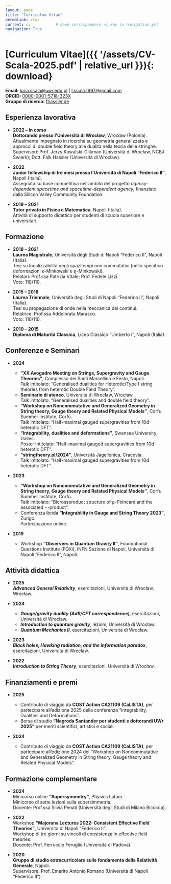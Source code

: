 ```yaml
---
layout: page
title: "Curriculum Vitae"
permalink: /cv/
current: cv           # deve corrispondere al key in navigation.yml
navigation: True
---
```


# [Curriculum Vitae]({{ '/assets/CV-Scala-2025.pdf' | relative_url }}){: download}

**Email:** [luca.scala@uwr.edu.pl](mailto:luca.scala@uwr.edu.pl) | [l.scala.1997@gmail.com](mailto:l.scala.1997@gmail.com)  
**ORCID:** [0000-0001-5718-323X](https://orcid.org/0000-0001-5718-323X)  
**Gruppo di ricerca:** [fhassler.de](https://www.fhassler.de/group)  

## Esperienza lavorativa

- **2022 – in corso**  
  **Dottorando presso l’Università di Wrocław**, Wrocław (Polonia).  
  Attualmente impegnato in ricerche su geometria generalizzata e approcci di double field theory alle dualità nella teoria delle stringhe.  
  Supervisori: Prof. Jerzy Kowalski-Glikman (Università di Wrocław, NCBJ Świerk); Dott. Falk Hassler (Università di Wrocław).

- **2022**  
  **Junior fellowship di tre mesi presso l’Università di Napoli “Federico II”**, Napoli (Italia).  
  Assegnata su base competitiva nell’ambito del progetto _agency-dependent spacetime and spacetime-dependent agency_, finanziato dalla Silicon Valley Community Foundation.

- **2019 – 2021**  
  **Tutor privato in Fisica e Matematica**, Napoli (Italia).  
  Attività di supporto didattico per studenti di scuola superiore e universitari.

## Formazione

- **2018 – 2021**  
  **Laurea Magistrale**, Università degli Studi di Napoli “Federico II”, Napoli (Italia).  
  Tesi su localizzabilità negli spazitempi non commutativi (nello specifico deformazioni κ-Minkowski e ϱ-Minkowski).  
  Relatori: Prof.ssa Patrizia Vitale; Prof. Fedele Lizzi.  
  Voto: 110/110.

- **2015 – 2018**  
  **Laurea Triennale**, Università degli Studi di Napoli “Federico II”, Napoli (Italia).  
  Tesi su propagazione di onde nella meccanica dei continui.  
  Relatrice: Prof.ssa Addolorata Marasco.  
  Voto: 110/110.

- **2010 – 2015**  
  **Diploma di Maturità Classica**, Liceo Classico “Umberto I”, Napoli (Italia).

## Conferenze e Seminari

- **2024**  
  - **“XX Avogadro Meeting on Strings, Supergravity and Gauge Theories”**, Complesso dei Santi Marcellino e Festo, Napoli.  
    Talk intitolato: “Generalised dualities for Heterotic/Type I string theories from heterotic Double Field Theory”.  
  - **Seminario di ateneo**, Università di Wrocław, Wrocław.  
    Talk intitolato: “Generalised dualities and double field theory”.  
  - **“Workshop on Noncommutative and Generalized Geometry in String theory, Gauge theory and Related Physical Models”**, Corfu Summer Institute, Corfù.  
    Talk intitolato: “Half-maximal gauged supergravities from 10d heterotic DFT”.  
  - **“Integrability, dualities and deformations”**, Swansea University, Galles.  
    Poster intitolato: “Half-maximal gauged supergravities from 10d heterotic DFT”.  
  - **“stringtheory.pl/2024”**, Università Jagellonica, Cracovia.  
    Talk intitolato: “Half-maximal gauged supergravities from 10d heterotic DFT”.

- **2023**  
  - **“Workshop on Noncommutative and Generalized Geometry in String theory, Gauge theory and Related Physical Models”**, Corfu Summer Institute, Corfù.  
    Talk intitolato: “Bicrossproduct structure of ρ-Poincaré and the associated ⋆-product”.  
  - Conferenza ibrida **“Integrability in Gauge and String Theory 2023”**, Zurigo.  
    Partecipazione online.

- **2019**  
  - Workshop **“Observers in Quantum Gravity II”**, Foundational Questions Institute (FQXi), INFN Sezione di Napoli, Università di Napoli “Federico II”, Napoli.

## Attività didattica

- **2025**  
  **_Advanced General Relativity_**, esercitazioni, Università di Wrocław, Wrocław.

- **2024**  
  - **_Gauge/gravity duality (AdS/CFT correspondence)_**, esercitazioni, Università di Wrocław. 
  - **_Introduction to quantum gravity_**, lezioni, Università di Wrocław.  
  - **_Quantum Mechanics II_**, esercitazioni, Università di Wrocław.

- **2023**  
  **_Black holes, Hawking radiation, and the information paradox_**, esercitazioni, Università di Wrocław.

- **2022**  
  **_Introduction to String Theory_**, esercitazioni, Università di Wrocław.

## Finanziamenti e premi

- **2025**  
  - Contributo di viaggio da **COST Action CA21109 (CaLISTA)**, per partecipare all’edizione 2025 della conferenza “Integrability, Dualities and Deformations”.  
  - Borsa di studio **“Nagroda Santander per studenti e dottorandi UWr 2025”** per meriti scientifici, artistici e sociali.

- **2024**  
  - Contributo di viaggio da **COST Action CA21109 (CaLISTA)**, per partecipare all’edizione 2024 del “Workshop on Noncommutative and Generalized Geometry in String theory, Gauge theory and Related Physical Models”.

## Formazione complementare

- **2024**  
  Minicorso online **“Supersymmetry”**, Physics Latam.  
  Minicorso di sette lezioni sulla supersimmetria.  
  Docente: Prof.ssa Silvia Penati (Università degli Studi di Milano Bicocca).

- **2022**  
  Workshop **“Majorana Lectures 2022: Consistent Effective Field Theories”**, Università di Napoli “Federico II”.  
  Workshop di tre giorni su vincoli di consistenza in effective field theories.  
  Docente: Prof. Ferruccio Feruglio (Università di Padova).

- **2020**  
  **Gruppo di studio extracurricolare sulle fondamenta della Relatività Generale**, Napoli.  
  Supervisore: Prof. Emerito Antonio Romano (Università di Napoli “Federico II”).
